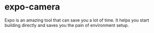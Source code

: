 # expo-camera
Expo is an amazing tool that can save you a lot of time. It helps you start building directly and saves you the pain of environment setup.

